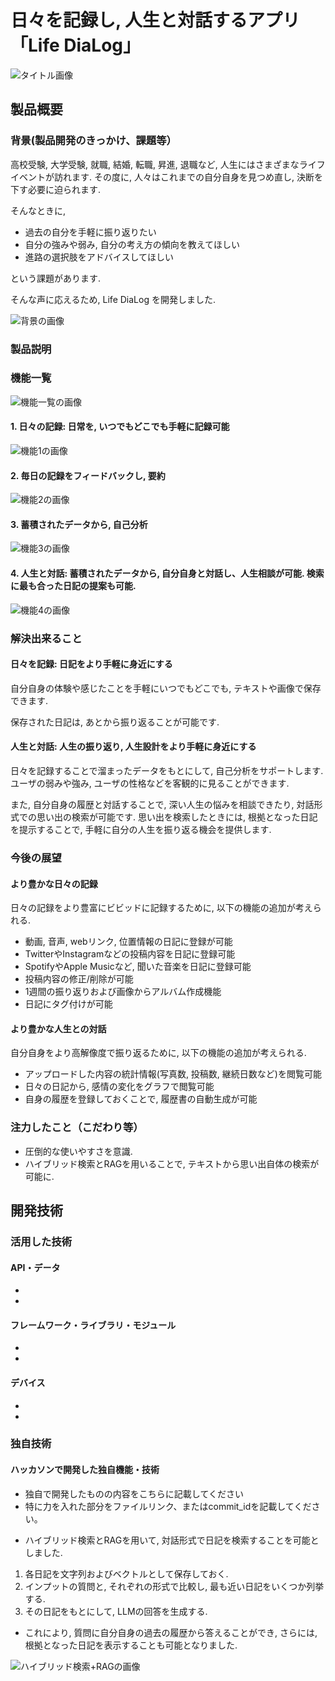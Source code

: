 # 日々を記録し, 人生と対話するアプリ 「Life DiaLog」

![タイトル画像](./readme_src/title.jpeg)

## 製品概要
### 背景(製品開発のきっかけ、課題等）
高校受験, 大学受験, 就職, 結婚, 転職, 昇進, 退職など, 人生にはさまざまなライフイベントが訪れます. その度に, 人々はこれまでの自分自身を見つめ直し, 決断を下す必要に迫られます.  

そんなときに,

- 過去の自分を手軽に振り返りたい
- 自分の強みや弱み, 自分の考え方の傾向を教えてほしい
- 進路の選択肢をアドバイスしてほしい

という課題があります.


そんな声に応えるため, Life DiaLog を開発しました.

![背景の画像](./readme_src/background.jpg)

### 製品説明
### 機能一覧
![機能一覧の画像](./readme_src/function.jpg)

#### 1. 日々の記録: 日常を, いつでもどこでも手軽に記録可能

![機能1の画像](./readme_src/function1.jpg)

#### 2. 毎日の記録をフィードバックし, 要約

![機能2の画像](./readme_src/function2.jpg)

#### 3. 蓄積されたデータから, 自己分析

![機能3の画像](./readme_src/function3.jpg)

#### 4. 人生と対話: 蓄積されたデータから, 自分自身と対話し、人生相談が可能. 検索に最も合った日記の提案も可能.

![機能4の画像](./readme_src/function4.jpg)



### 解決出来ること
#### 日々を記録: 日記をより手軽に身近にする
自分自身の体験や感じたことを手軽にいつでもどこでも, テキストや画像で保存できます. 

保存された日記は, あとから振り返ることが可能です.


#### 人生と対話: 人生の振り返り, 人生設計をより手軽に身近にする
日々を記録することで溜まったデータをもとにして, 自己分析をサポートします. ユーザの弱みや強み, ユーザの性格などを客観的に見ることができます.

また, 自分自身の履歴と対話することで, 深い人生の悩みを相談できたり, 対話形式での思い出の検索が可能です. 思い出を検索したときには, 根拠となった日記を提示することで, 手軽に自分の人生を振り返る機会を提供します.

### 今後の展望
#### より豊かな日々の記録
日々の記録をより豊富にビビッドに記録するために, 以下の機能の追加が考えられる.

- 動画, 音声, webリンク, 位置情報の日記に登録が可能
- TwitterやInstagramなどの投稿内容を日記に登録可能
- SpotifyやApple Musicなど, 聞いた音楽を日記に登録可能
- 投稿内容の修正/削除が可能
- 1週間の振り返りおよび画像からアルバム作成機能
- 日記にタグ付けが可能

#### より豊かな人生との対話
自分自身をより高解像度で振り返るために, 以下の機能の追加が考えられる.

- アップロードした内容の統計情報(写真数, 投稿数, 継続日数など)を閲覧可能
- 日々の日記から, 感情の変化をグラフで閲覧可能
- 自身の履歴を登録しておくことで, 履歴書の自動生成が可能

### 注力したこと（こだわり等）
* 圧倒的な使いやすさを意識.
* ハイブリッド検索とRAGを用いることで, テキストから思い出自体の検索が可能に.


## 開発技術
### 活用した技術
#### API・データ
* 
* 

#### フレームワーク・ライブラリ・モジュール
* 
* 

#### デバイス
* 
* 

### 独自技術
#### ハッカソンで開発した独自機能・技術
* 独自で開発したものの内容をこちらに記載してください
* 特に力を入れた部分をファイルリンク、またはcommit_idを記載してください。



- ハイブリッド検索とRAGを用いて, 対話形式で日記を検索することを可能としました.

1. 各日記を文字列およびベクトルとして保存しておく.
2. インプットの質問と, それぞれの形式で比較し, 最も近い日記をいくつか列挙する.
3. その日記をもとにして, LLMの回答を生成する.


- これにより, 質問に自分自身の過去の履歴から答えることができ, さらには, 根拠となった日記を表示することも可能となりました.


![ハイブリッド検索+RAGの画像](./readme_src/ai_search.jpg)
